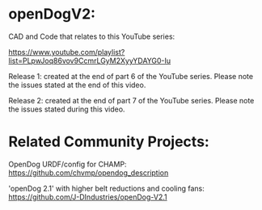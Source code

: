 # openDogV2:

CAD and Code that relates to this YouTube series:

https://www.youtube.com/playlist?list=PLpwJoq86vov9CcmrLGyM2XyyYDAYG0-Iu

Release 1: created at the end of part 6 of the YouTube series. Please note the issues stated at the end of this video.

Release 2: created at the end of part 7 of the YouTube series. Please note the issues stated during this video.

 # Related Community Projects:
 
 OpenDog URDF/config for CHAMP: https://github.com/chvmp/opendog_description
 
 'openDog 2.1' with higher belt reductions and cooling fans: https://github.com/J-DIndustries/openDog-V2.1
